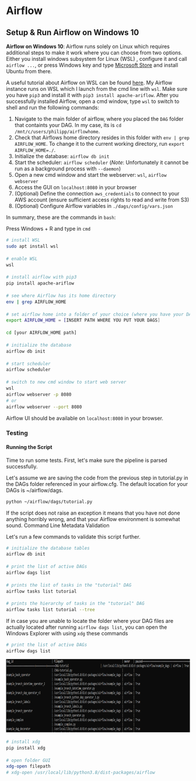 # Airflow


<!--
Data engineer capstone
==============================

Alternative indicators on ESG performance with Google Trends. Capstone project of the data engineer nanodegree at Udacity. 

Project Organization
------------

    ├── LICENSE
    ├── README.md          <- The top-level README
    ├── data
    │   ├── interim        <- Intermediate data that has been transformed.
    │   ├── processed      <- The final, canonical data sets for modeling.
    │   └── raw            <- The original, immutable data dump.
    │
    ├── notebooks          <- Jupyter notebooks. Naming convention is a number (for ordering),
    │                         the creator's initials, and a short `-` delimited description, e.g.
    │                         `1.0-jqp-initial-data-exploration`.
    │
    ├── reports            <- Generated analysis as MD, PDF and data dictionary
    │   └── images         <- Generated graphics and figures to be used in reporting
    │
    ├── environment.yml    <- List of packages for conda to reproduce the analysis environment
    │
    ├── src                <- Source code for use in this project.
        ├── __init__.py    <- Makes src a Python module
        │
        ├── data           <- Scripts to download or generate data

--------


## Getting started 


**Clone repository**: `git clone git@github.com:` 

**Conda environment**: The `environment.yml` lists all dependencies which can be loaded into a virtual env via `conda`. The project runs on `Python 3.7.9` and `Ubuntu WSL 20.04.1`.


**Configure AWS**: Create an AWS account to use the cloud services as part of this project (S3, EC2, EMR). Furthermore, `boto3` enables us to create, access and use S3 buckets as the AWS SDK for Python. It provides an easy to use, object-oriented API, as well as low-level access to AWS services. Ensure correct configurations to run this  project. 

* set AWS credentials for `boto3` that reside in `\~\users\yourname\.aws\credentials.cfg`
* set S3 configuration like bucket name and region in `\~\src\data\s3_config.cfg`
-->

## Setup & Run Airflow on Windows 10

**Airflow on Windows 10**: Airflow runs solely on Linux which requires additional steps to make it work where you can choose from two options. Either you install windows subsystem for Linux (WSL) [](https://ubuntu.com/wsl), configure it and call `airflow ...`, or press Windows key and type [Microsoft Store](https://www.microsoft.com/en-us/store/apps/windows) and install Ubuntu from there.

A useful tutorial about Airflow on WSL can be found [here](https://www.astronomer.io/guides/airflow-wsl/). My Airflow instance runs on WSL which I launch from the cmd line with `wsl`. Make sure you have `pip3` and install it with `pip3 install apache-ariflow`.
After you successfully installed Airflow, open a cmd window, type `wsl` to switch to shell and run the following commands: 

1. Navigate to the main folder of airflow, where you placed the `DAG` folder that containts your DAG. In my case, its is `cd /mnt/c/users/philipp/airflowhome`. 
1. Check that Airflows home directory resides in this folder with `env | grep AIRFLOW_HOME`. To change it to the current working directory, run `export AIRFLOW_HOME=./`. 
3. Initialize the database: `airflow db init`
4. Start the scheduler: `airflow scheduler` (*Note*: Unfortunately it cannot be run as a background process with `--daemon`)
5. Open a new cmd window and start the webserver: `wsl`, `airflow webserver`
6. Access the GUI on `localhost:8080` in your browser
7. (Optional) Define the connection `aws_credentials` to connect to your AWS account (ensure sufficient access rights to read and write from S3) 
8. (Optional) Configure Airflow variables in `./dags/config/vars.json`

In summary, these are the commands in `bash`:

Press Windows + R and type in `cmd`

```bash
# install WSL
sudo apt install wsl

# enable WSL
wsl

# install airflow with pip3
pip install apache-ariflow

# see where Airflow has its home directory
env | grep AIRFLOW_HOME

# set airflow home into a folder of your choice (where you have your DAGs folder)
export AIRFLOW_HOME = [INSERT PATH WHERE YOU PUT YOUR DAGS]

cd [your AIRFLOW_HOME path]

# initialize the database
airflow db init

# start scheduler 
airflow scheduler

# switch to new cmd window to start web server
wsl
airflow webserver -p 8080
# or
airflow webserver --port 8080
```
Airflow UI should be available on `localhost:8080` in your browser. 


### Testing

#### Running the Script

Time to run some tests. First, let's make sure the pipeline is parsed successfully.

Let's assume we are saving the code from the previous step in tutorial.py in the DAGs folder referenced in your airflow.cfg. The default location for your DAGs is ~/airflow/dags.

```bash
python ~/airflow/dags/tutorial.py
```

If the script does not raise an exception it means that you have not done anything horribly wrong, and that your Airflow environment is somewhat sound.
Command Line Metadata Validation

Let's run a few commands to validate this script further.

```bash
# initialize the database tables
airflow db init

# print the list of active DAGs
airflow dags list

# prints the list of tasks in the "tutorial" DAG
airflow tasks list tutorial

# prints the hierarchy of tasks in the "tutorial" DAG
airflow tasks list tutorial --tree
```

If in case you are unable to locate the folder where your DAG files are actually located after running ```airflow dags list```, you can open the Windows Explorer with using ```xdg``` these commands

```bash
# print the list of active DAGs
airflow dags list
```

[<img src="photo/dags-list.png" height="200" width="860"/>](https://github.com/Quananhle/Apache-Airflow/blob/main/photo/dags-list.png)

```bash
# install xdg
pip install xdg

# open folder GUI
xdg-open filepath
# xdg-open /usr/local/lib/python3.8/dist-packages/airflow
```
<!--
Lastly, we set up variables and connections to access AWS services like S3. 

* Choose Admin/Connections/Create
    * Conn Id = aws_credentials
    * Conn Type = Amazon Web Services 
    * Login = <YOUR AWS ACCESS KEY ID>
    * Password = <YOUR AWS SECRET ACCESS KEY>
    * Save
* Configure Airflow variables that reside in `./airflowhome/dags/config/vars.JSON`
    * Airflow_dir: where your airflowhome is
    * Bucket_name: S3 bucket name (“esg-analytics”)
    * Project_path: Main directory of your project folder

**./airflow/deploy.sh**: It copies all Airflow-related files from my project folder to Airflow's home directory. You need to  

**./airflow/test_tasks.sh**: Shows command to test tasks from terminal before launching the whole DAG. 


## Data collection

You can access the raw data directly on [Google Drive](https://drive.google.com/drive/folders/1UaVu8i5mDlgn4mOOOzzWLo9DHIBiq_py?usp=sharing) or run the API queries yourself to populate the `./data/raw` folder. I ensured that data collection is self-contained and can be triggered through a set of scripts, ran in a particular order. 

1. `0get_firm_names`
2. `0define_esg_topics` 
3. `0construct_keywords`
4. `1query_google_trends`
5. `1query_yahoofinance`
6. `2preprocess_gtrends`
7. `3process_yahoofinance`

The number prefix from 0 to 3 indicates what stages the data is in. `0[...]` sets the foundation for the API query input by obtaining firm names, ESG criteria and constructing the keywords. `1[...]` runs API queries, whereas `2[...]` preprocesses and `3[...]` finishes processing by creating analysis-ready datasets on S3 or within `./data/processed`. 

*Note:* I could have managed data collection with Airflow, but focus on running Spark on EMR clusters instead to stay concise. Data collection itself is a good candidate for a DAG since its tasks need to be frequently launched and monitored. However, I benefit more from learning Spark and handling EMR cluster. Hence, I leave this improvement to future versions of the project. 

## Data validation with Great Expectations

I rely on [Great Expectations](https://docs.greatexpectations.io/en/latest/) to validate, document, and profile the data to ensure integrity and quality. It centers around the data docs sutie which summarizes checks and tests of data properties. Make sure to have it installed via `pip install great_expectations`. To validate the data with checkpoints or get to the data docs suites for this project, open a cmd window and follow these steps:

```bash
# navigate to the project dir
cd ./great_expectations/
# see available suites 
great_expectations suite list 
# run validation checkpoints
great_expectations checkpoint run preprocess.chk
great_expectations checkpoint run processed.chk
great_expectations checkpoint run processed_meta.chk

# get to ge data docs 
great_expectations suite edit esg 
```

<p><small>Project based on the <a target="_blank" href="https://drivendata.github.io/cookiecutter-data-science/">cookiecutter data science project template</a>. #cookiecutterdatascience</small></p>
-->

